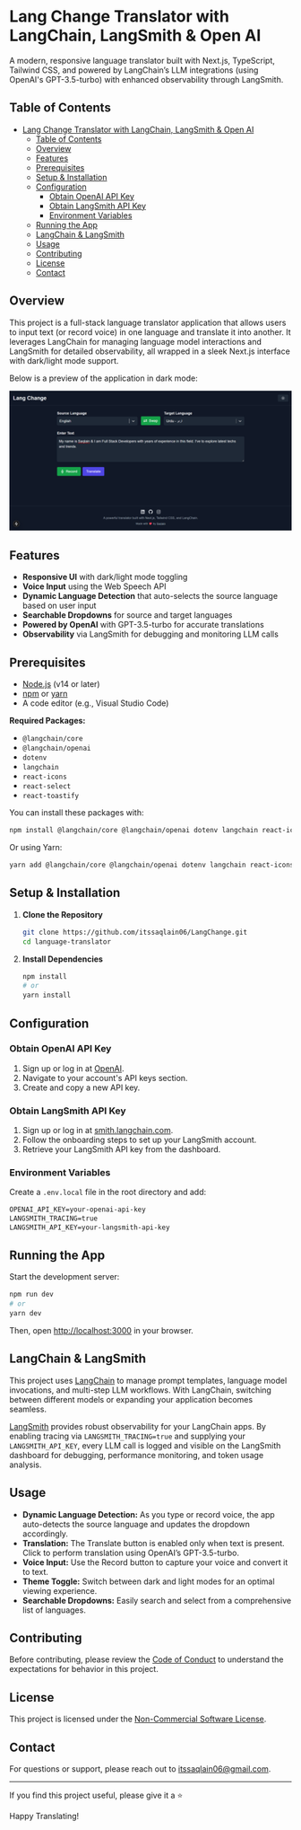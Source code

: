# Lang Change Translator with LangChain, LangSmith & Open AI

A modern, responsive language translator built with Next.js, TypeScript, Tailwind CSS, and powered by LangChain’s LLM integrations (using OpenAI's GPT-3.5-turbo) with enhanced observability through LangSmith.

## Table of Contents

- [Lang Change Translator with LangChain, LangSmith \& Open AI](#lang-change-translator-with-langchain-langsmith--open-ai)
  - [Table of Contents](#table-of-contents)
  - [Overview](#overview)
  - [Features](#features)
  - [Prerequisites](#prerequisites)
  - [Setup \& Installation](#setup--installation)
  - [Configuration](#configuration)
    - [Obtain OpenAI API Key](#obtain-openai-api-key)
    - [Obtain LangSmith API Key](#obtain-langsmith-api-key)
    - [Environment Variables](#environment-variables)
  - [Running the App](#running-the-app)
  - [LangChain \& LangSmith](#langchain--langsmith)
  - [Usage](#usage)
  - [Contributing](#contributing)
  - [License](#license)
  - [Contact](#contact)

## Overview

This project is a full-stack language translator application that allows users to input text (or record voice) in one language and translate it into another. It leverages LangChain for managing language model interactions and LangSmith for detailed observability, all wrapped in a sleek Next.js interface with dark/light mode support.

Below is a preview of the application in dark mode:

![Dark Mode UI Preview](./demo.png)

## Features

- **Responsive UI** with dark/light mode toggling  
- **Voice Input** using the Web Speech API  
- **Dynamic Language Detection** that auto-selects the source language based on user input  
- **Searchable Dropdowns** for source and target languages  
- **Powered by OpenAI** with GPT-3.5-turbo for accurate translations  
- **Observability** via LangSmith for debugging and monitoring LLM calls  

## Prerequisites

- [Node.js](https://nodejs.org/en/) (v14 or later)
- [npm](https://www.npmjs.com/) or [yarn](https://yarnpkg.com/)
- A code editor (e.g., Visual Studio Code)

**Required Packages:**
- `@langchain/core`
- `@langchain/openai`
- `dotenv`
- `langchain`
- `react-icons`
- `react-select`
- `react-toastify`

You can install these packages with:

```bash
npm install @langchain/core @langchain/openai dotenv langchain react-icons react-select react-toastify
```

Or using Yarn:

```bash
yarn add @langchain/core @langchain/openai dotenv langchain react-icons react-select react-toastify
```

## Setup & Installation

1. **Clone the Repository**

   ```bash
   git clone https://github.com/itssaqlain06/LangChange.git
   cd language-translator
   ```

2. **Install Dependencies**

   ```bash
   npm install
   # or
   yarn install
   ```

## Configuration

### Obtain OpenAI API Key

1. Sign up or log in at [OpenAI](https://platform.openai.com/signup).
2. Navigate to your account's API keys section.
3. Create and copy a new API key.

### Obtain LangSmith API Key

1. Sign up or log in at [smith.langchain.com](https://smith.langchain.com/).
2. Follow the onboarding steps to set up your LangSmith account.
3. Retrieve your LangSmith API key from the dashboard.

### Environment Variables

Create a `.env.local` file in the root directory and add:

```env
OPENAI_API_KEY=your-openai-api-key
LANGSMITH_TRACING=true
LANGSMITH_API_KEY=your-langsmith-api-key
```

## Running the App

Start the development server:

```bash
npm run dev
# or
yarn dev
```

Then, open [http://localhost:3000](http://localhost:3000) in your browser.

## LangChain & LangSmith

This project uses [LangChain](https://langchain.readthedocs.io/) to manage prompt templates, language model invocations, and multi-step LLM workflows. With LangChain, switching between different models or expanding your application becomes seamless.

[LangSmith](https://smith.langchain.com/) provides robust observability for your LangChain apps. By enabling tracing via `LANGSMITH_TRACING=true` and supplying your `LANGSMITH_API_KEY`, every LLM call is logged and visible on the LangSmith dashboard for debugging, performance monitoring, and token usage analysis.

## Usage

- **Dynamic Language Detection:** As you type or record voice, the app auto-detects the source language and updates the dropdown accordingly.
- **Translation:** The Translate button is enabled only when text is present. Click to perform translation using OpenAI’s GPT-3.5-turbo.
- **Voice Input:** Use the Record button to capture your voice and convert it to text.
- **Theme Toggle:** Switch between dark and light modes for an optimal viewing experience.
- **Searchable Dropdowns:** Easily search and select from a comprehensive list of languages.

## Contributing

Before contributing, please review the [Code of Conduct](CODE_OF_CONDUCT.md) to understand the expectations for behavior in this project.

## License

This project is licensed under the [Non-Commercial Software License](LICENSE).

## Contact

For questions or support, please reach out to [itssaqlain06@gmail.com](mailto:itssaqlain06@gmail.com).

---

If you find this project useful, please give it a ⭐

Happy Translating!